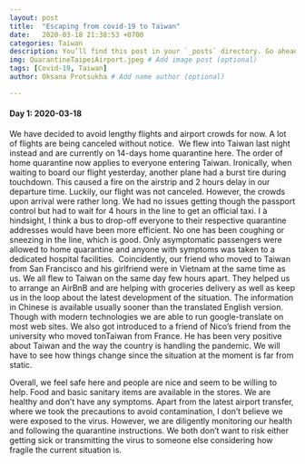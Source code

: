 ```yaml
---
layout: post
title:  "Escaping from covid-19 to Taiwan"
date:   2020-03-18 21:38:53 +0700
categories: Taiwan
description: You’ll find this post in your `_posts` directory. Go ahead and edit it and re-build the site to see your changes. # Add post description (optional)
img: QuarantineTaipeiAirport.jpeg # Add image post (optional)
tags: [Covid-19, Taiwan]
author: Oksana Protsukha # Add name author (optional)

---
```

#### Day 1: 2020-03-18

We have decided to avoid lengthy flights and airport crowds for now. A lot of flights are being canceled without notice. 
We flew into Taiwan last night instead and are currently on 14-days home quarantine here. The order of home quarantine now applies to everyone entering Taiwan. Ironically, when waiting to board our flight yesterday, another plane had a burst tire during touchdown. This caused a fire on the airstrip and 2 hours delay in our departure time. Luckily, our flight was not canceled. However, the crowds upon arrival were rather long. We had no issues getting though the passport control but had to wait for 4 hours in the line to get an official taxi. I à hindsight, I think a bus to drop-off everyone to their respective quarantine addresses would have been more efficient. No one has been coughing or sneezing in the line, which is good. Only asymptomatic passengers were allowed to home quarantine and anyone with symptoms was taken to a dedicated hospital facilities. 
Coincidently, our friend who moved to Taiwan from San Francisco and his girlfriend were in Vietnam at the same time as us. We all flew to Taiwan on the same day few hours apart. They helped us to arrange an AirBnB and are helping with groceries delivery as well as keep us in the loop about the latest development of the situation. The information in Chinese is available usually sooner than the translated English version. Though with modern technologies we are able to run google-translate on most web sites. We also got introduced to a friend of Nico’s friend from the university who moved tonTaiwan from France. He has been very positive about Taiwan and the way the country is handling the pandemic. We will have to see how things change since the situation at the moment is far from static.

Overall, we feel safe here and people are nice and seem to be willing to help. Food and basic sanitary items are available in the stores. We are healthy and don’t have any symptoms. Apart from the latest airport transfer, where we took the precautions to avoid contamination, I don’t believe we were exposed to the virus. However, we are diligently monitoring our health and following the quarantine instructions. We both don’t want to risk either getting sick or transmitting the virus to someone else considering how fragile the current situation is. 